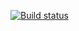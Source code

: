 [![Build status](https://ci.appveyor.com/api/projects/status/x5i75n03direcjc9?svg=true)](https://ci.appveyor.com/project/errand/ra16-router-authentication)
